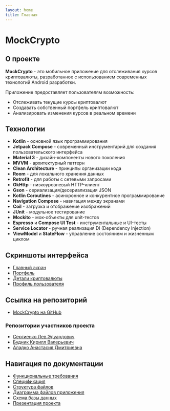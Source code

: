 ```yaml
---
layout: home
title: Главная
---
```


# MockCrypto

## О проекте

**MockCrypto** - это мобильное приложение для отслеживания курсов криптовалюты, разработанное с использованием современных технологий Android разработки.

Приложение предоставляет пользователям возможность:
- Отслеживать текущие курсы криптовалют
- Создавать собственный портфель криптовалют
- Анализировать изменения курсов в реальном времени

## Технологии

- **Kotlin** - основной язык программирования
- **Jetpack Compose** - современный инструментарий для создания пользовательского интерфейса
- **Material 3** - дизайн-компоненты нового поколения
- **MVVM** - архитектурный паттерн
- **Clean Architecture** - принципы организации кода
- **Room** - для локального хранения данных
- **Retrofit** - для работы с сетевыми запросами
- **OkHttp** - низкоуровневый HTTP-клиент
- **Gson** - сериализация/десериализация JSON
- **Kotlin Coroutines** - асинхронное и конкурентное программирование
- **Navigation Compose** - навигация между экранами
- **Coil** - загрузка и отображение изображений
- **JUnit** - модульное тестирование
- **Mockito** - мок-объекты для unit-тестов
- **Espresso** и **Compose UI Test** - инструментальные и UI-тесты
- **Service Locator** - ручная реализация DI (Dependency Injection)
- **ViewModel** и **StateFlow** - управление состоянием и жизненным циклом

## Скриншоты интерфейса

- [Главный экран](screenshots/main_screen.png)
- [Портфель](screenshots/portfolio_screen.png)
- [Детали криптовалюты](screenshots/crypto_detail_screen.png)
- [Профиль пользователя](screenshots/profile_screen.png)

## Ссылка на репозиторий

- [MockCrypto на GitHub](https://github.com/fpmi-pmvs2025/pmvs12b-lab8-dream_team_ye)

### Репозитории участников проекта

- [Сергиенко Лев Эдуардович](https://github.com/foreverNP)
- [Будник Кирилл Валерьевич](https://github.com/ICraZZyBoY)
- [Аладко Анастасия Дмитриевна](https://github.com/aladushka10)

## Навигация по документации

- [Функциональные требования](functional_requirements.html)
- [Спецификация](specification.html)
- [Структура файлов](file_structure.html)
- [Диаграмма файлов приложения](file_diagram.html)
- [Схема базы данных](database_schema.html)
- [Презентация проекта](presentation.html) 